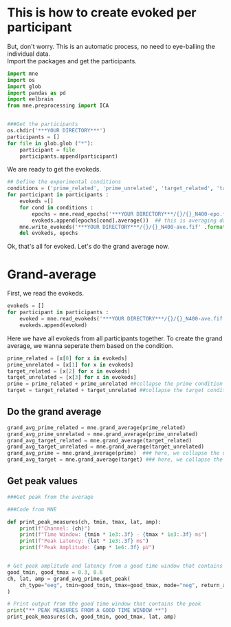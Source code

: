 # This is how to create evoked per participant

But, don't worry. This is an automatic process, no need to eye-balling the individual data. </br>
Import the packages and get the participants.

```python
import mne
import os
import glob
import pandas as pd
import eelbrain
from mne.preprocessing import ICA


###Get the participants
os.chdir('***YOUR DIRECTORY***')
participants = []
for file in glob.glob ("*"):
    participant = file
    participants.append(participant)
```

We are ready to get the evokeds.

```python
## Define the experimental conditions
conditions = ('prime_related', 'prime_unrelated', 'target_related', 'target_unrelated')
for participant in participants : 
    evokeds =[]
    for cond in conditions :
        epochs = mne.read_epochs('***YOUR DIRECTORY***/{}/{}_N400-epo.fif' .format (participant, participant))
        evokeds.append(epochs[cond].average())  ## this is averaging data of each condition in each participant
    mne.write_evokeds('***YOUR DIRECTORY***/{}/{}_N400-ave.fif' .format (participant, participant), evokeds)
    del evokeds, epochs
```

Ok, that's all for evoked.  Let's do the grand average now. 

# Grand-average
First, we read the evokeds.
```python
evokeds = []
for participant in participants : 
    evoked = mne.read_evokeds('***YOUR DIRECTORY***/{}/{}_N400-ave.fif' .format (participant, participant))
    evokeds.append(evoked)
```
Here we have all evokeds from all participants together. To create the grand average, we wanna seperate them based on the condition.
```python
prime_related = [x[0] for x in evokeds]
prime_unrelated = [x[1] for x in evokeds]
target_related = [x[2] for x in evokeds]
target_unrelated = [x[3] for x in evokeds]
prime = prime_related + prime_unrelated ##collapse the prime condition
target = target_related + target_unrelated ##collapse the target condition
```

## Do the grand average
```python
grand_avg_prime_related = mne.grand_average(prime_related)
grand_avg_prime_unrelated = mne.grand_average(prime_unrelated)
grand_avg_target_related = mne.grand_average(target_related)
grand_avg_target_unrelated = mne.grand_average(target_unrelated)
grand_avg_prime = mne.grand_average(prime)  ### here, we collapse the unrelated and related condition
grand_avg_target = mne.grand_average(target) ### here, we collapse the unrelated and related condition
```

## Get peak values
```python
###Get peak from the average

###Code from MNE

def print_peak_measures(ch, tmin, tmax, lat, amp):
    print(f"Channel: {ch}")
    print(f"Time Window: {tmin * 1e3:.3f} - {tmax * 1e3:.3f} ms")
    print(f"Peak Latency: {lat * 1e3:.3f} ms")
    print(f"Peak Amplitude: {amp * 1e6:.3f} µV")


# Get peak amplitude and latency from a good time window that contains the peak
good_tmin, good_tmax = 0.3, 0.6
ch, lat, amp = grand_avg_prime.get_peak(
    ch_type="eeg", tmin=good_tmin, tmax=good_tmax, mode="neg", return_amplitude=True
)

# Print output from the good time window that contains the peak
print("** PEAK MEASURES FROM A GOOD TIME WINDOW **")
print_peak_measures(ch, good_tmin, good_tmax, lat, amp)
```
